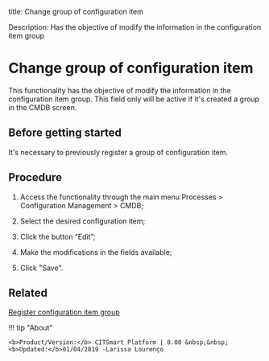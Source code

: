 title: Change group of configuration item

Description: Has the objective of modify the information in the configuration item group
# Change group of configuration item

This functionality has the objective of modify the information in the configuration item group. This field only will be active if it's created a group in the CMDB screen.

Before getting started
--------------------------

It's necessary to previously register a group of configuration item.

Procedure
-------------

1.  Access the functionality through the main menu Processes \> Configuration
    Management \> CMDB;

2.  Select the desired configuration item;

3.  Click the button “Edit”;

4.  Make the modifications in the fields available;

5.  Click "Save".

Related
-----------

[Register configuration item group](/en-us/citsmart-platform-8/processes/configuration/configuration/register-configuration-item-group.html)


!!! tip "About"

    <b>Product/Version:</b> CITSmart Platform | 8.00 &nbsp;&nbsp;
    <b>Updated:</b>01/04/2019 -Larissa Lourenço
